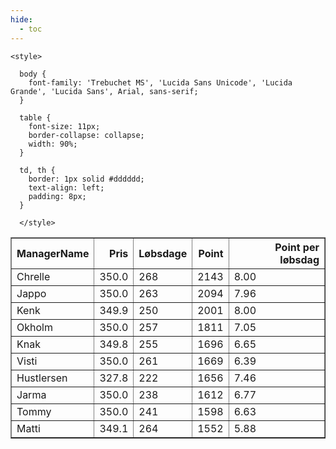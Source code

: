 ```yaml
---
hide:
  - toc
---
```


<!doctype html>
<html lang="en">
  <head>
    <meta charset="UTF-8" />
    <meta name="viewport" content="width=device-width, initial-scale=1.0" />
    <title> C Y K E L V E N N E R </title>

    <style>

      body {
        font-family: 'Trebuchet MS', 'Lucida Sans Unicode', 'Lucida Grande', 'Lucida Sans', Arial, sans-serif;
      }

      table {
        font-size: 11px;
        border-collapse: collapse;
        width: 90%;
      }
      
      td, th {
        border: 1px solid #dddddd;
        text-align: left;
        padding: 8px;
      }
      
      </style>
  </head>
  <body>
  <table border="1" class="dataframe" id="filterabletable">
  <thead>
    <tr style="text-align: right;">
      <th>ManagerName</th>
      <th>Pris</th>
      <th>Løbsdage</th>
      <th>Point</th>
      <th>Point per løbsdag</th>
    </tr>
  </thead>
  <tbody>
    <tr>
      <td>Chrelle</td>
      <td>350.0</td>
      <td>268</td>
      <td>2143</td>
      <td>8.00</td>
    </tr>
    <tr>
      <td>Jappo</td>
      <td>350.0</td>
      <td>263</td>
      <td>2094</td>
      <td>7.96</td>
    </tr>
    <tr>
      <td>Kenk</td>
      <td>349.9</td>
      <td>250</td>
      <td>2001</td>
      <td>8.00</td>
    </tr>
    <tr>
      <td>Okholm</td>
      <td>350.0</td>
      <td>257</td>
      <td>1811</td>
      <td>7.05</td>
    </tr>
    <tr>
      <td>Knak</td>
      <td>349.8</td>
      <td>255</td>
      <td>1696</td>
      <td>6.65</td>
    </tr>
    <tr>
      <td>Visti</td>
      <td>350.0</td>
      <td>261</td>
      <td>1669</td>
      <td>6.39</td>
    </tr>
    <tr>
      <td>Hustlersen</td>
      <td>327.8</td>
      <td>222</td>
      <td>1656</td>
      <td>7.46</td>
    </tr>
    <tr>
      <td>Jarma</td>
      <td>350.0</td>
      <td>238</td>
      <td>1612</td>
      <td>6.77</td>
    </tr>
    <tr>
      <td>Tommy</td>
      <td>350.0</td>
      <td>241</td>
      <td>1598</td>
      <td>6.63</td>
    </tr>
    <tr>
      <td>Matti</td>
      <td>349.1</td>
      <td>264</td>
      <td>1552</td>
      <td>5.88</td>
    </tr>
  </tbody>
</table>
<script src="../js/tablefilter/tablefilter.js"></script>

  <script data-config>
    var tfConfig = {
      base_path: '../js/tablefilter/',
      alternate_rows: true,
      btn_reset: {
          text: 'Nulstil'
      },
      auto_filter: {
        delay: 1100 //milliseconds
      },
 
      loader: true,
      no_results_message: true,  

      // columns data types
      col_types: [
          'string',
          { type: 'formatted-number', decimal: '.', thousands: ',' },
          'number',
          'number',
          { type: 'formatted-number', decimal: '.', thousands: ',' },
      ],

      // Sort extension: in this example the column data types are provided by the
      // 'col_types' property. The sort extension also has a 'types' property
      // defining the columns data type for column sorting. If the 'types'
      // property is not defined, the sorting extension will fallback to
      // the 'col_types' definitions.
      extensions: [{ name: 'sort' }]
  };

  var tf = new TableFilter('filterabletable', tfConfig);
  tf.init();
</script>
    
  </body>
</html>